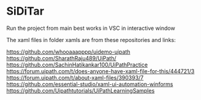 # SiDiTar

Run the project from main best works in VSC in interactive window


The xaml files in folder xamls are from these repositories and links:

https://github.com/whooaaapppp/uidemo-uipath
https://github.com/SharathRaju489/UiPath/
https://github.com/SachinHatikankar100/UiPathPractice
https://forum.uipath.com/t/does-anyone-have-xaml-file-for-this/444721/3
https://forum.uipath.com/t/about-xaml-files/390393/7
https://github.com/essential-studio/xaml-ui-automation-winforms
https://github.com/Uipathtutorials/UiPathLearningSamples
